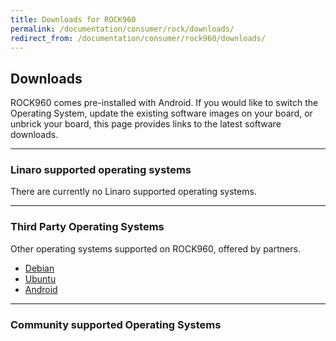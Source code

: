 ```yaml
---
title: Downloads for ROCK960
permalink: /documentation/consumer/rock/downloads/
redirect_from: /documentation/consumer/rock960/downloads/
---
```


## Downloads

ROCK960 comes pre-installed with Android. If you would like to switch the Operating System, update the existing software images on your board, or unbrick your board, this page provides links to the latest software downloads.

***

### Linaro supported operating systems

There are currently no Linaro supported operating systems.

***

### Third Party Operating Systems

Other operating systems supported on ROCK960, offered by partners.

- [Debian](debian.md)
- [Ubuntu](ubuntu.md)
- [Android](https://source.android.com/setup/)

***

### Community supported Operating Systems
